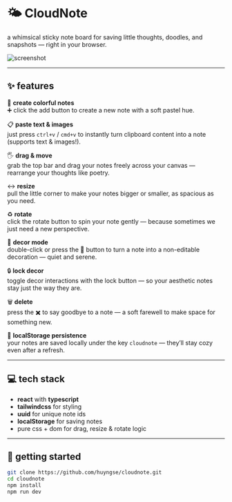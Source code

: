 # 🌤️ CloudNote

a whimsical sticky note board for saving little thoughts, doodles, and snapshots — right in your browser.

![screenshot](https://cloudnote-beryl.vercel.app/og-preview.png)  

---

## ✨ features

🌼 **create colorful notes**  
➕ click the add button to create a new note with a soft pastel hue.

📋 **paste text & images**  
just press `ctrl+v` / `cmd+v` to instantly turn clipboard content into a note (supports text & images!).

🖐️ **drag & move**  
grab the top bar and drag your notes freely across your canvas — rearrange your thoughts like poetry.

↔️ **resize**  
pull the little corner to make your notes bigger or smaller, as spacious as you need.

♻️ **rotate**  
click the rotate button to spin your note gently — because sometimes we just need a new perspective.

🌿 **decor mode**  
double-click or press the 🌿 button to turn a note into a non-editable decoration — quiet and serene.

🔒 **lock decor**  
toggle decor interactions with the lock button — so your aesthetic notes stay just the way they are.

🗑️ **delete**  
press the ✖️ to say goodbye to a note — a soft farewell to make space for something new.

💾 **localStorage persistence**  
your notes are saved locally under the key `cloudnote` — they’ll stay cozy even after a refresh.

---

## 💻 tech stack

- **react** with **typescript**
- **tailwindcss** for styling
- **uuid** for unique note ids
- **localStorage** for saving notes
- pure css + dom for drag, resize & rotate logic

---

## 🚀 getting started

```bash
git clone https://github.com/huyngse/cloudnote.git
cd cloudnote
npm install
npm run dev
```
